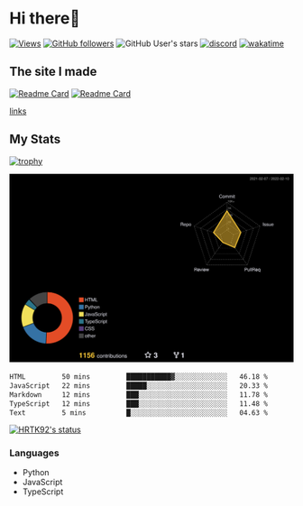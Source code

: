 # Hi there👋

[![Views](https://komarev.com/ghpvc/?username=hrtk92&label=Profile%20views&color=0e75b6&style=flat)](https://github.com/HRTK92)
[![GitHub followers](https://img.shields.io/github/followers/HRTK92?style=social)](https://github.com/HRTK92)
![GitHub User's stars](https://img.shields.io/github/stars/HRTK92?style=social)
[![discord](https://img.shields.io/badge/discord-%E3%81%AF%E3%82%89%E3%81%9F%E3%81%8F%233270-blue?style=flat-square&logo=discord)](https://discord.com/users/618332297275375636)
[![wakatime](https://wakatime.com/badge/user/a5982a45-0a0b-4188-88f9-ac9be4d26133.svg)](https://wakatime.com/@a5982a45-0a0b-4188-88f9-ac9be4d26133)

## The site I made

[![Readme Card](https://github-readme-stats.vercel.app/api/pin/?username=HRTK92&repo=LINE-Log-Viewer)](https://github.com/HRTK92/LINE-Log-Viewer)
[![Readme Card](https://github-readme-stats.vercel.app/api/pin/?username=HRTK92&repo=Youtube-De-Intro)](https://github.com/HRTK92/Youtube-De-Intro)

[links](https://hrtk92.vercel.app/links)

## My Stats

[![trophy](https://github-profile-trophy.vercel.app/?username=HRTK92&theme=onedark)](https://github.com/ryo-ma/github-profile-trophy)

[![profile-night-rainbow](./profile-3d-contrib/profile-night-rainbow.svg)](https://github.com/yoshi389111/github-profile-3d-contrib)

<!--START_SECTION:waka-->
```text
HTML         50 mins         ███████████▓░░░░░░░░░░░░░   46.18 % 
JavaScript   22 mins         █████░░░░░░░░░░░░░░░░░░░░   20.33 % 
Markdown     12 mins         ███░░░░░░░░░░░░░░░░░░░░░░   11.78 % 
TypeScript   12 mins         ███░░░░░░░░░░░░░░░░░░░░░░   11.48 % 
Text         5 mins          █░░░░░░░░░░░░░░░░░░░░░░░░   04.63 % 
```
<!--END_SECTION:waka-->

[![HRTK92's status](https://github-readme-stats.vercel.app/api?username=hrtk92&show_icons=true&theme=tokyonight&locale=en)](https://github.com/HRTK92)

### Languages

- Python
- JavaScript
- TypeScript

